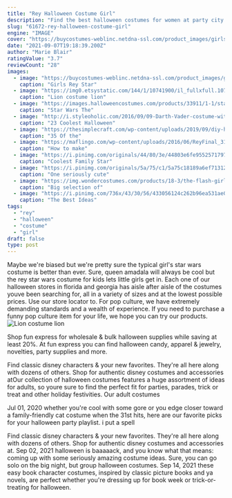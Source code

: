 ```yaml
---
title: "Rey Halloween Costume Girl"
description: "Find the best halloween costumes for women at party city. Find fun, fierce and flirty costume ideas for women at party city! whether youre getting ready for halloween, costume parties or a"
slug: "61672-rey-halloween-costume-girl"
engine: "IMAGE"
cover: "https://buycostumes-weblinc.netdna-ssl.com/product_images/girls-star-wars-episode-vii-rey-costume/5ae9f99f69702d22b8012102/zoom.jpg?c=1525283231"
date: "2021-09-07T19:18:39.200Z"
author: "Marie Blair"
ratingValue: "3.7"
reviewCount: "28"
images:
  - image: "https://buycostumes-weblinc.netdna-ssl.com/product_images/girls-star-wars-episode-vii-rey-costume/5ae9f99f69702d22b8012102/zoom.jpg?c=1525283231"
    caption: "Girls Rey Star"
  - image: "https://img0.etsystatic.com/144/1/10741900/il_fullxfull.1077866646_ahyt.jpg"
    caption: "Lion costume lion"
  - image: "https://images.halloweencostumes.com/products/33911/1-1/star-wars-ep-7-rey-eye-mask-w-hood.jpg"
    caption: "Star Wars The"
  - image: "http://i.styleoholic.com/2016/09/09-Darth-Vader-costume-with-a-tutu-skirt-and-a-helmet.jpg"
    caption: "23 Coolest Halloween"
  - image: "https://thesimplecraft.com/wp-content/uploads/2019/09/diy-halloween-costumes-for-tweens-fresh-tween-nerd-costume-cheap-and-easy-super-cute-modest-of-diy-halloween-costumes-for-tweens.jpg"
    caption: "35 Of the"
  - image: "https://maflingo.com/wp-content/uploads/2016/06/ReyFinal_31-683x1024.jpg"
    caption: "How to make"
  - image: "https://i.pinimg.com/originals/44/80/3e/44803e6fe95525717971c6efb0d985ec.jpg"
    caption: "Coolest Family Star"
  - image: "https://i.pinimg.com/originals/5a/75/c1/5a75c18189a6ef7131248c6d49cafcb7.jpg"
    caption: "One seriously cute"
  - image: "https://img.wondercostumes.com/products/18-3/the-flash-girls.jpg"
    caption: "Big selection of"
  - image: "https://i.pinimg.com/736x/43/30/56/433056124c262b96ea531ae0b1e612fa--old-halloween-costumes-epic-costumes.jpg"
    caption: "The Best Ideas"
tags:
  - "rey"
  - "halloween"
  - "costume"
  - "girl"
draft: false
type: post
---
```


Maybe we're biased but we're pretty sure the typical girl's star wars costume is better than ever. Sure, queen amadala will always be cool but the rey star wars costume for kids lets little girls get in. Each one of our halloween stores in florida and georgia has aisle after aisle of the costumes youve been searching for, all in a variety of sizes and at the lowest possible prices. Use our store locator to. For pop culture, we have extremely demanding standards and a wealth of experience. If you need to purchase a funny pop culture item for your life, we hope you can try our products.
![Lion costume lion](https://img0.etsystatic.com/144/1/10741900/il_fullxfull.1077866646_ahyt.jpg "Lion costume lion")

Shop fun express for wholesale &amp; bulk halloween supplies while saving at least 20%. At fun express you can find halloween candy, apparel &amp; jewelry, novelties, party supplies and more.
<!--inArticleAds-->

<!--galleryOne-->

Find classic disney characters & your new favorites. They're all here along with dozens of others. Shop for authentic disney costumes and accessories atOur collection of halloween costumes features a huge assortment of ideas for adults, so youre sure to find the perfect fit for parties, parades, trick or treat and other holiday festivities. Our adult costumes
<!--inArticleAds-->

<!--galleryTwo-->

Jul 01, 2020 whether you're cool with some gore or you edge closer toward a family-friendly cat costume when the 31st hits, here are our favorite picks for your halloween party playlist. i put a spell
<!--galleryThree-->

Find classic disney characters & your new favorites. They're all here along with dozens of others. Shop for authentic disney costumes and accessories at. Sep 02, 2021 halloween is baaaaack, and you know what that means: coming up with some seriously amazing costume ideas. Sure, you can go solo on the big night, but group halloween costumes. Sep 14, 2021 these easy book character costumes, inspired by classic picture books and ya novels, are perfect whether you're dressing up for book week or trick-or-treating for halloween.
